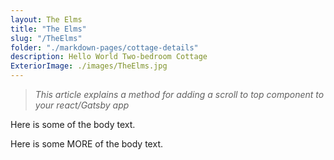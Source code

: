 ```yaml
---
layout: The Elms
title: "The Elms"
slug: "/TheElms"
folder: "./markdown-pages/cottage-details"
description: Hello World Two-bedroom Cottage
ExteriorImage: ./images/TheElms.jpg
---
```


> _This article explains a method for adding a scroll to top component to your react/Gatsby app_

Here is some of the body text.

Here is some MORE of the body text.
